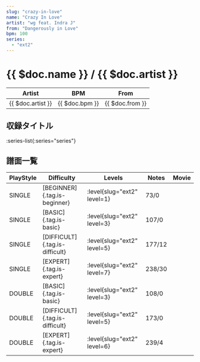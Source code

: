 ```yaml
---
slug: "crazy-in-love"
name: "Crazy In Love"
artist: "wg feat. Indra J"
from: "Dangerously in Love"
bpm: 100
series:
  - "ext2"
---
```


# {{ $doc.name }} / {{ $doc.artist }}

|Artist|BPM|From|
|------|---|----|
|{{ $doc.artist }}|{{ $doc.bpm }}|{{ $doc.from }}|

## 収録タイトル

:series-list{:series="series"}

## 譜面一覧

|PlayStyle|Difficulty|Levels|Notes|Movie|
|---------|----------|------|-----|-----|
|SINGLE|[BEGINNER]{.tag.is-beginner}|<div class="field is-grouped is-grouped-multiline"> :level{slug="ext2" level=1}</div>|73/0||
|SINGLE|[BASIC]{.tag.is-basic}|<div class="field is-grouped is-grouped-multiline"> :level{slug="ext2" level=3}</div>|107/0||
|SINGLE|[DIFFICULT]{.tag.is-difficult}|<div class="field is-grouped is-grouped-multiline"> :level{slug="ext2" level=5}</div>|177/12||
|SINGLE|[EXPERT]{.tag.is-expert}|<div class="field is-grouped is-grouped-multiline"> :level{slug="ext2" level=7}</div>|238/30||
|DOUBLE|[BASIC]{.tag.is-basic}|<div class="field is-grouped is-grouped-multiline"> :level{slug="ext2" level=3}</div>|108/0||
|DOUBLE|[DIFFICULT]{.tag.is-difficult}|<div class="field is-grouped is-grouped-multiline"> :level{slug="ext2" level=5}</div>|173/0||
|DOUBLE|[EXPERT]{.tag.is-expert}|<div class="field is-grouped is-grouped-multiline"> :level{slug="ext2" level=6}</div>|239/4||
